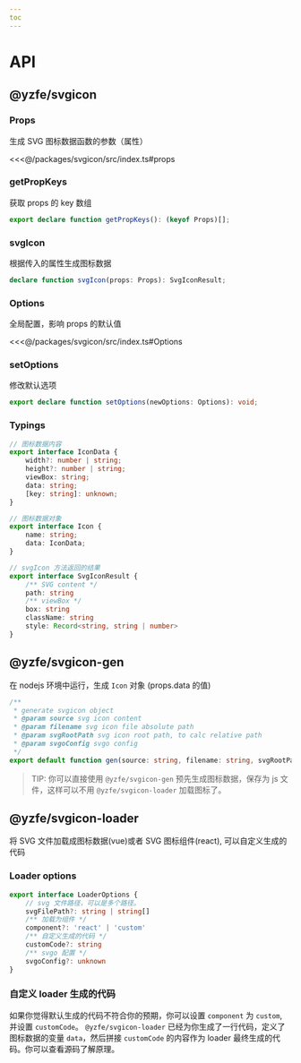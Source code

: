```yaml
---
toc
---
```

# API

## @yzfe/svgicon
### Props
生成 SVG 图标数据函数的参数（属性）

<<<@/packages/svgicon/src/index.ts#props

### getPropKeys
获取 props 的 key 数组
```ts
export declare function getPropKeys(): (keyof Props)[];
```

### svgIcon
根据传入的属性生成图标数据
```ts
declare function svgIcon(props: Props): SvgIconResult;
```

### Options
全局配置，影响 props 的默认值

<<<@/packages/svgicon/src/index.ts#Options

### setOptions
修改默认选项

```ts
export declare function setOptions(newOptions: Options): void;
```

### Typings

```ts
// 图标数据内容
export interface IconData {
    width?: number | string;
    height?: number | string;
    viewBox: string;
    data: string;
    [key: string]: unknown;
}

// 图标数据对象
export interface Icon {
    name: string;
    data: IconData;
}

// svgIcon 方法返回的结果
export interface SvgIconResult {
    /** SVG content */
    path: string
    /** viewBox */
    box: string
    className: string
    style: Record<string, string | number>
}
```

## @yzfe/svgicon-gen
在 nodejs 环境中运行，生成 `Icon` 对象 (props.data 的值)

```ts
/**
 * generate svgicon object
 * @param source svg icon content
 * @param filename svg icon file absolute path
 * @param svgRootPath svg icon root path, to calc relative path
 * @param svgoConfig svgo config
 */
export default function gen(source: string, filename: string, svgRootPath?: string | string[], svgoConfig?: SVGO.Options): Promise<Icon>;
```

> TIP: 你可以直接使用 `@yzfe/svgicon-gen` 预先生成图标数据，保存为 js 文件，这样可以不用 `@yzfe/svgicon-loader` 加载图标了。


## @yzfe/svgicon-loader
将 SVG 文件加载成图标数据(vue)或者 SVG 图标组件(react), 可以自定义生成的代码
### Loader options
```ts
export interface LoaderOptions {
    // svg 文件路径，可以是多个路径。
    svgFilePath?: string | string[]
    /** 加载为组件 */
    component?: 'react' | 'custom'
    /** 自定义生成的代码 */
    customCode?: string
    /** svgo 配置 */
    svgoConfig?: unknown
}

```

### 自定义 loader 生成的代码
如果你觉得默认生成的代码不符合你的预期，你可以设置 `component` 为 `custom`, 并设置 `customCode`。 `@yzfe/svgicon-loader` 已经为你生成了一行代码，定义了图标数据的变量 `data`，然后拼接 `customCode` 的内容作为 loader 最终生成的代码。你可以查看源码了解原理。
